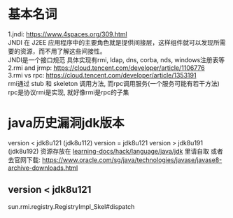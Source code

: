 # 基本名词
1.jndi: https://www.4spaces.org/309.html  
JNDI 在 J2EE 应用程序中的主要角色就是提供间接层，这样组件就可以发现所需要的资源，而不用了解这些间接性。  
JNDI是一个接口规范 具体实现有rmi, ldap, dns, corba, nds, windows注册表等  
2.rmi and jrmp: https://cloud.tencent.com/developer/article/1106776  
3.rmi vs rpc: https://cloud.tencent.com/developer/article/1353191  
rmi通过 stub 和 skeleton 调用方法, 而rpc调用服务(一个服务可能有若干方法)  
rpc是协议rmi是实现, 就好像rmi是rpc的子集  

# java历史漏洞jdk版本
version < jdk8u121 (jdk8u112)
version = jdk8u121
version > jdk8u191 (jdk8u192)
资源存放在 [learning-docs/hack/language/java/jdk]() 里请自取
或者去官网下载: https://www.oracle.com/sg/java/technologies/javase/javase8-archive-downloads.html

## version < jdk8u121
sun.rmi.registry.RegistryImpl_Skel#dispatch
